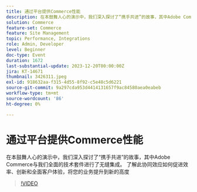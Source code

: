 ```yaml
---
title: 通过平台提供Commerce性能
description: 在本鼓舞人心的演示中，我们深入探讨了“携手共进”的故事，其中Adobe Commerce与我们全面的技术套件进行了无缝集成。 了解此协同效应如何促进效率、创新和全面客户体验，将您的业务提升到新的高度
solution: Commerce
feature-set: Commerce
feature: Site Management
topic: Performance, Integrations
role: Admin, Developer
level: Beginner
doc-type: Event
duration: 1672
last-substantial-update: 2023-12-20T00:00:00Z
jira: KT-14671
thumbnail: 3426311.jpeg
exl-id: 918632aa-f315-4d55-8f92-c5e48c5d6221
source-git-commit: 9a297cda953d4414131657f9ac84580aea0eabeb
workflow-type: tm+mt
source-wordcount: '86'
ht-degree: 0%

---
```


# 通过平台提供Commerce性能

在本鼓舞人心的演示中，我们深入探讨了“携手共进”的故事，其中Adobe Commerce与我们全面的技术套件进行了无缝集成。 了解此协同效应如何促进效率、创新和全面客户体验，将您的业务提升到新的高度

>[!VIDEO](https://video.tv.adobe.com/v/3455988/?learn=on&captions=chi_hans)
